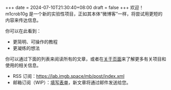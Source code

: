 +++
date = 2024-07-10T21:30:40+08:00
draft = false
+++
欢迎！ m1crob10g 是一个新的实验性项目，正如其本体“微博客”一样，将尝试用更短的内容来传达信息。

你可以在此看到：
- 更简明、可操作的教程
- 更凝练的想法

你可以通过下面的列表来阅读所有的文章，或者在[关于页面](about)来了解更多有关项目和使用的相关信息。

- RSS 订阅：<https://lab.imgb.space/mb/post/index.xml>
- 邮箱订阅（WIP）：[填写表单]()，新文章将通过邮件发送给您。
